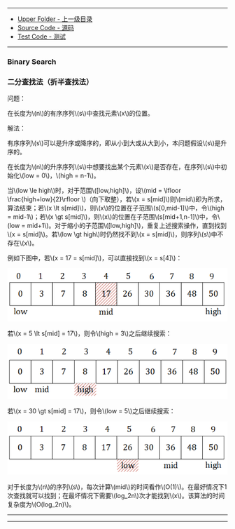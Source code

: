 --------
* [Upper Folder - 上一级目录](../)
* [Source Code - 源码](https://github.com/zhaochenyou/Way-to-Algorithm/blob/master/src/Search/BinarySearch.hpp)
* [Test Code - 测试](https://github.com/zhaochenyou/Way-to-Algorithm/blob/master/src/Search/BinarySearch.cpp)

--------

### Binary Search
### 二分查找法（折半查找法）
<div>
问题：
<p id="i">在长度为\(n\)的有序序列\(s\)中查找元素\(x\)的位置。 </p>
解法：
<p id="i">有序序列\(s\)可以是升序或降序的，即从小到大或从大到小，本问题假设\(s\)是升序的。 </p>
<p id="i">在长度为\(n\)的升序序列\(s\)中想要找出某个元素\(x\)是否存在，在序列\(s\)中初始化\(low = 0\)，\(high = n-1\)。 </p>
<p id="i">当\(low \le high\)时，对于范围\([low,high]\)，设\(mid = \lfloor \frac{high+low}{2}\rfloor \)（向下取整），若\(x = s[mid]\)则\(mid\)即为所求，算法结束；若\(x \lt s[mid]\)，则\(x\)的位置在子范围\(s[0,mid-1]\)中，令\(high = mid-1\)；若\(x \gt s[mid]\)，则\(x\)的位置在子范围\(s[mid+1,n-1]\)中，令\(low = mid+1\)。对于缩小的子范围\([low,high]\)，重复上述搜索操作，直到找到\(x = s[mid]\)。若\(low \gt high\)时仍然找不到\(x = s[mid]\)，则序列\(s\)中不存在\(x\)。 </p>
<p id="i">例如下图中，若\(x = 17 = s[mid]\)，可以直接找到\(x = s[4]\)： </p>
<p id="c"><img src="../res/BinarySearch1.png" /></p>
<p id="i">若\(x = 5 \lt s[mid] = 17\)，则令\(high = 3\)之后继续搜索： </p>
<p id="c"><img src="../res/BinarySearch2.png" /></p>
<p id="i">若\(x = 30 \gt s[mid] = 17\)，则令\(low = 5\)之后继续搜索： </p>
<p id="c"><img src="../res/BinarySearch3.png" /></p>
<p id="i">对于长度为\(n\)的序列\(s\)，每次计算\(mid\)的时间看作\(O(1)\)。在最好情况下1次查找就可以找到；在最坏情况下需要\(log_2⁡n\)次才能找到\(x\)。该算法的时间复杂度为\(O(log_2⁡n)\)。 </p>
</div>

--------
--------
